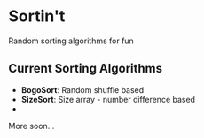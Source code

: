 # Sortin't
Random sorting algorithms for fun

## Current Sorting Algorithms

- **BogoSort**: Random shuffle based
- **SizeSort**: Size array - number difference based
- 
More soon...
